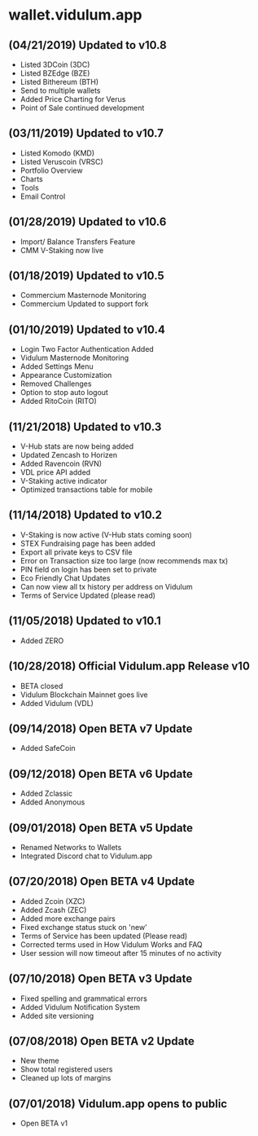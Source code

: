 # wallet.vidulum.app

(04/21/2019) Updated to v10.8
------
  * Listed 3DCoin (3DC)
  * Listed BZEdge (BZE)
  * Listed Bithereum (BTH)
  * Send to multiple wallets
  * Added Price Charting for Verus
  * Point of Sale continued development



(03/11/2019) Updated to v10.7
------
  * Listed Komodo (KMD)
  * Listed Veruscoin (VRSC)
  * Portfolio Overview
  * Charts
  * Tools
  * Email Control
  


(01/28/2019) Updated to v10.6
------
  * Import/ Balance Transfers Feature
  * CMM V-Staking now live



(01/18/2019) Updated to v10.5
------
  * Commercium Masternode Monitoring
  * Commercium Updated to support fork



(01/10/2019) Updated to v10.4
------
  * Login Two Factor Authentication Added
  * Vidulum Masternode Monitoring
  * Added Settings Menu
  * Appearance Customization
  * Removed Challenges
  * Option to stop auto logout
  * Added RitoCoin (RITO)



(11/21/2018) Updated to v10.3
------
  * V-Hub stats are now being added
  * Updated Zencash to Horizen
  * Added Ravencoin (RVN)
  * VDL price API added
  * V-Staking active indicator
  * Optimized transactions table for mobile
  
  

(11/14/2018) Updated to v10.2
------
  * V-Staking is now active (V-Hub stats coming soon)
  * STEX Fundraising page has been added
  * Export all private keys to CSV file
  * Error on Transaction size too large (now recommends max tx)
  * PIN field on login has been set to private
  * Eco Friendly Chat Updates
  * Can now view all tx history per address on Vidulum
  * Terms of Service Updated (please read)



(11/05/2018) Updated to v10.1
------
  * Added ZERO



(10/28/2018) Official Vidulum.app Release v10
------
  * BETA closed
  * Vidulum Blockchain Mainnet goes live
  * Added Vidulum (VDL)



(09/14/2018) Open BETA v7 Update
------
  * Added SafeCoin



(09/12/2018) Open BETA v6 Update
------
  * Added Zclassic
  * Added Anonymous



(09/01/2018) Open BETA v5 Update
------
  * Renamed Networks to Wallets
  * Integrated Discord chat to Vidulum.app



(07/20/2018) Open BETA v4 Update
------
  * Added Zcoin (XZC)
  * Added Zcash (ZEC)
  * Added more exchange pairs
  * Fixed exchange status stuck on 'new'
  * Terms of Service has been updated (Please read)
  * Corrected terms used in How Vidulum Works and FAQ
  * User session will now timeout after 15 minutes of no activity



(07/10/2018) Open BETA v3 Update
------
  * Fixed spelling and grammatical errors
  * Added Vidulum Notification System
  * Added site versioning



(07/08/2018) Open BETA v2 Update
------
  * New theme
  * Show total registered users
  * Cleaned up lots of margins



(07/01/2018) Vidulum.app opens to public
------
  * Open BETA v1
